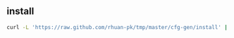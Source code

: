 ## install

```bash
curl -L 'https://raw.github.com/rhuan-pk/tmp/master/cfg-gen/install' | bash -
```
